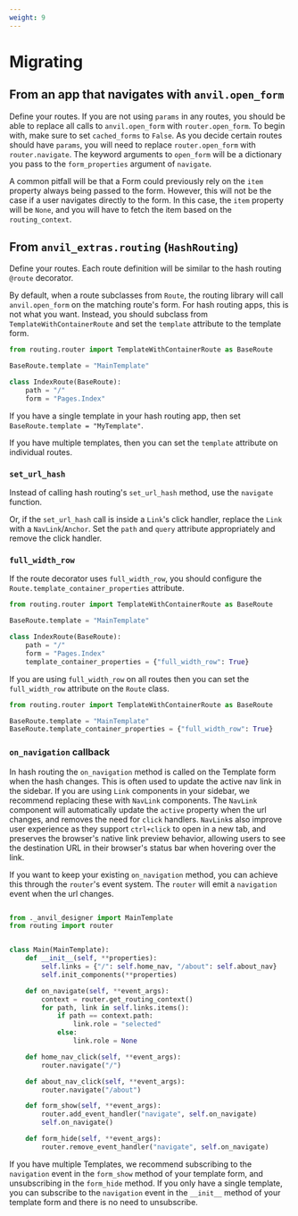 ```yaml
---
weight: 9
---
```


# Migrating

## From an app that navigates with `anvil.open_form`

Define your routes. If you are not using `params` in any routes, you should be able to replace all calls to `anvil.open_form` with `router.open_form`. To begin with, make sure to set `cached_forms` to `False`. As you decide certain routes should have `params`, you will need to replace `router.open_form` with `router.navigate`. The keyword arguments to `open_form` will be a dictionary you pass to the `form_properties` argument of `navigate`.

A common pitfall will be that a Form could previously rely on the `item` property always being passed to the form. However, this will not be the case if a user navigates directly to the form. In this case, the `item` property will be `None`, and you will have to fetch the item based on the `routing_context`.

## From `anvil_extras.routing` (`HashRouting`)

Define your routes. Each route definition will be similar to the hash routing `@route` decorator.

By default, when a route subclasses from `Route`, the routing library will call `anvil.open_form` on the matching route's form. For hash routing apps, this is not what you want. Instead, you should subclass from `TemplateWithContainerRoute` and set the `template` attribute to the template form.

```python
from routing.router import TemplateWithContainerRoute as BaseRoute

BaseRoute.template = "MainTemplate"

class IndexRoute(BaseRoute):
    path = "/"
    form = "Pages.Index"
```

If you have a single template in your hash routing app, then set `BaseRoute.template = "MyTemplate"`.

If you have multiple templates, then you can set the `template` attribute on individual routes.

### `set_url_hash`

Instead of calling hash routing's `set_url_hash` method, use the `navigate` function.

Or, if the `set_url_hash` call is inside a `Link`'s click handler, replace the `Link` with a `NavLink`/`Anchor`. Set the `path` and `query` attribute appropriately and remove the click handler.

### `full_width_row`

If the route decorator uses `full_width_row`, you should configure the `Route.template_container_properties` attribute.

```python
from routing.router import TemplateWithContainerRoute as BaseRoute

BaseRoute.template = "MainTemplate"

class IndexRoute(BaseRoute):
    path = "/"
    form = "Pages.Index"
    template_container_properties = {"full_width_row": True}
```

If you are using `full_width_row` on all routes then you can set the `full_width_row` attribute on the `Route` class.

```python
from routing.router import TemplateWithContainerRoute as BaseRoute

BaseRoute.template = "MainTemplate"
BaseRoute.template_container_properties = {"full_width_row": True}

```

### `on_navigation` callback

In hash routing the `on_navigation` method is called on the Template form when the hash changes. This is often used to update the active nav link in the sidebar. If you are using `Link` components in your sidebar, we recommend replacing these with `NavLink` components. The `NavLink` component will automatically update the `active` property when the url changes, and removes the need for `click` handlers. `NavLink`s also improve user experience as they support `ctrl+click` to open in a new tab, and preserves the browser's native link preview behavior, allowing users to see the destination URL in their browser's status bar when hovering over the link.

If you want to keep your existing `on_navigation` method, you can achieve this through the `router`'s event system. The `router` will emit a `navigation` event when the url changes.

```python

from ._anvil_designer import MainTemplate
from routing import router


class Main(MainTemplate):
    def __init__(self, **properties):
        self.links = {"/": self.home_nav, "/about": self.about_nav}
        self.init_components(**properties)

    def on_navigate(self, **event_args):
        context = router.get_routing_context()
        for path, link in self.links.items():
            if path == context.path:
                link.role = "selected"
            else:
                link.role = None

    def home_nav_click(self, **event_args):
        router.navigate("/")

    def about_nav_click(self, **event_args):
        router.navigate("/about")

    def form_show(self, **event_args):
        router.add_event_handler("navigate", self.on_navigate)
        self.on_navigate()

    def form_hide(self, **event_args):
        router.remove_event_handler("navigate", self.on_navigate)

```

If you have multiple Templates, we recommend subscribing to the `navigation` event in the `form_show` method of your template form, and unsubscribing in the `form_hide` method. If you only have a single template, you can subscribe to the `navigation` event in the `__init__` method of your template form and there is no need to unsubscribe.
